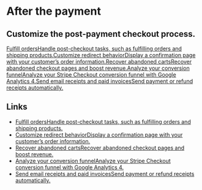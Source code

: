 # After the payment

## Customize the post-payment checkout process.

[Fulfill ordersHandle post-checkout tasks, such as fulfilling orders and
shipping products.](https://docs.stripe.com/checkout/fulfillment)[Customize
redirect behaviorDisplay a confirmation page with your customer’s order
information.](https://docs.stripe.com/payments/checkout/custom-success-page)[Recover
abandoned cartsRecover abandoned checkout pages and boost
revenue.](https://docs.stripe.com/payments/checkout/abandoned-carts)[Analyze
your conversion funnelAnalyze your Stripe Checkout conversion funnel with Google
Analytics
4.](https://docs.stripe.com/payments/checkout/analyze-conversion-funnel)[Send
email receipts and paid invoicesSend payment or refund receipts
automatically.](https://docs.stripe.com/payments/checkout/receipts)

## Links

- [Fulfill ordersHandle post-checkout tasks, such as fulfilling orders and
shipping products.](https://docs.stripe.com/checkout/fulfillment)
- [Customize redirect behaviorDisplay a confirmation page with your customer’s
order
information.](https://docs.stripe.com/payments/checkout/custom-success-page)
- [Recover abandoned cartsRecover abandoned checkout pages and boost
revenue.](https://docs.stripe.com/payments/checkout/abandoned-carts)
- [Analyze your conversion funnelAnalyze your Stripe Checkout conversion funnel
with Google Analytics
4.](https://docs.stripe.com/payments/checkout/analyze-conversion-funnel)
- [Send email receipts and paid invoicesSend payment or refund receipts
automatically.](https://docs.stripe.com/payments/checkout/receipts)